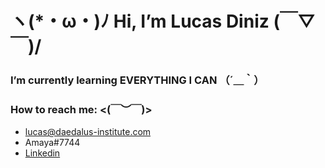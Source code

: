 # ヽ(*・ω・)ﾉ	 Hi, I’m Lucas Diniz 	(￣▽￣)/

### I’m currently learning EVERYTHING I CAN （´＿｀）

###	How to reach me: <(￣︶￣)>
  - lucas@daedalus-institute.com
  - Amaya#7744
  - [Linkedin](https://www.linkedin.com/in/lucas-diniz-ostroski/)
